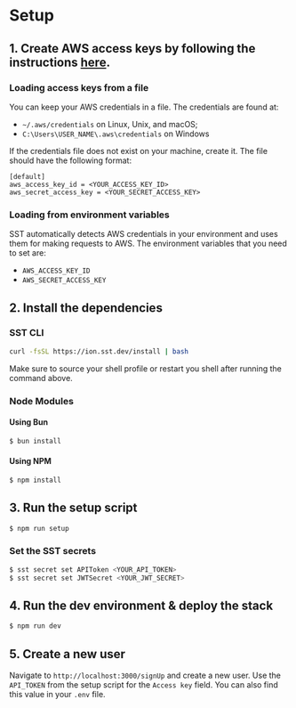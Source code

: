# Setup

## 1. Create AWS access keys by following the instructions [here](https://docs.aws.amazon.com/IAM/latest/UserGuide/id_root-user_manage_add-key.html).

### Loading access keys from a file

You can keep your AWS credentials in a file. The credentials are found at:

- `~/.aws/credentials` on Linux, Unix, and macOS;
- `C:\Users\USER_NAME\.aws\credentials` on Windows

If the credentials file does not exist on your machine, create it. The file should have
the following format:

```plaintext
[default]
aws_access_key_id = <YOUR_ACCESS_KEY_ID>
aws_secret_access_key = <YOUR_SECRET_ACCESS_KEY>
```

### Loading from environment variables

SST automatically detects AWS credentials in your environment and uses them for making
requests to AWS. The environment variables that you need to set are:

- `AWS_ACCESS_KEY_ID`
- `AWS_SECRET_ACCESS_KEY`

## 2. Install the dependencies

### SST CLI

```bash
curl -fsSL https://ion.sst.dev/install | bash
```

Make sure to source your shell profile or restart you shell after running the command
above.

### Node Modules

#### Using Bun

```bash
$ bun install
```

#### Using NPM

```bash
$ npm install
```

## 3. Run the setup script

```bash
$ npm run setup
```

### Set the SST secrets

```bash
$ sst secret set APIToken <YOUR_API_TOKEN>
$ sst secret set JWTSecret <YOUR_JWT_SECRET>
```

## 4. Run the dev environment & deploy the stack

```bash
$ npm run dev
```

## 5. Create a new user

Navigate to `http://localhost:3000/signUp` and create a new user. Use the `API_TOKEN` from
the setup script for the `Access key` field. You can also find this value in your `.env`
file.
